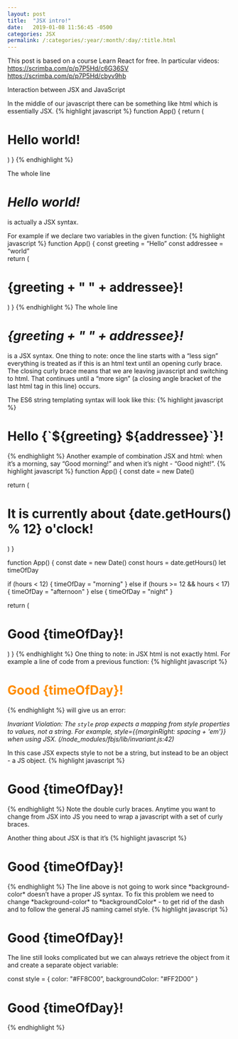 ```yaml
---
layout: post
title:  "JSX intro!"
date:   2019-01-08 11:56:45 -0500
categories: JSX
permalink: /:categories/:year/:month/:day/:title.html
---
```


This post is based on a course Learn React for free. In particular videos:
https://scrimba.com/p/p7P5Hd/c6G36SV
https://scrimba.com/p/p7P5Hd/cbyv9hb

Interaction between JSX and JavaScript

In the middle of our javascript there can be something like html which is essentially JSX.
{% highlight javascript %}
function App() {
  return (
    <h1>Hello world!</h1>
  )
}
{% endhighlight %}

The whole line *<h1>Hello world!</h1>* is actually a JSX syntax.

For example if we declare two variables in the given function:
{% highlight javascript %}
function App() {
  const greeting = “Hello”
  const addressee = “world”  
  return (
    <h1>{greeting + " " + addressee}!</h1>
  )
}
{% endhighlight %}
The whole line *<h1>{greeting + " " + addressee}!</h1>* is a JSX syntax. One thing to note: once the line starts with a “less sign” everything is treated as if this is an html text until an opening curly brace. The closing curly brace means that we are leaving javascript and switching to html. That continues until a “more sign” (a closing angle bracket of the last html tag in this line) occurs.

The ES6 string templating syntax will look like this:
{% highlight javascript %}
<h1>Hello {`${greeting} ${addressee}`}!</h1>
{% endhighlight %}
Another example of combination JSX and html: when it’s a morning, say “Good morning!” and when it’s night - “Good night!”.
{% highlight javascript %}
function App() {
  const date = new Date()

  return (
    <h1>It is currently about {date.getHours() % 12} o'clock!</h1>
  )
}

function App() {
  const date = new Date()
  const hours = date.getHours()
  let timeOfDay

  if (hours < 12) {
    timeOfDay = "morning"
  } else if (hours >= 12 && hours < 17) {
    timeOfDay = "afternoon"
  } else {
    timeOfDay = "night"
  }

  return (
    <h1>Good {timeOfDay}!</h1>
  )
}
{% endhighlight %}
One thing to note: in JSX html is not exactly html. For example a line of code from a previous function:
{% highlight javascript %}
<h1 style="color: #FF8C00">Good {timeOfDay}!</h1>
{% endhighlight %}
will give us an error:

*Invariant Violation: The `style` prop expects a mapping from style properties to values, not a string. For example, style={{marginRight: spacing + 'em'}} when using JSX. (/node_modules/fbjs/lib/invariant.js:42)*

In this case JSX expects style to not be a string, but instead to be an object - a JS object.
{% highlight javascript %}
<h1 style={{color: "#FF8C00"}}>Good {timeOfDay}!</h1>
{% endhighlight %}
Note the double curly braces. Anytime you want to change from JSX into JS you need to wrap a javascript with a set of curly braces.

Another thing about JSX is that it’s
{% highlight javascript %}
<h1 style={{color: "#FF8C00" background-color: "#FF2D00”}}>Good {timeOfDay}!</h1>
{% endhighlight %}
The line above is not going to work since *background-color* doesn’t have a proper JS syntax. To fix this problem we need to change *background-color* to *backgroundColor* - to get rid of the dash and to follow the general JS naming camel style.
{% highlight javascript %}
<h1 style={{color: "#FF8C00" backgroundColor: "#FF2D00”}}>Good {timeOfDay}!</h1>

The line still looks complicated but we can always retrieve the object from it and create a separate object variable:

const style = {
  color: "#FF8C00”,
  backgroundColor: "#FF2D00”
}

<h1 style={style}>Good {timeOfDay}!</h1>
{% endhighlight %}
